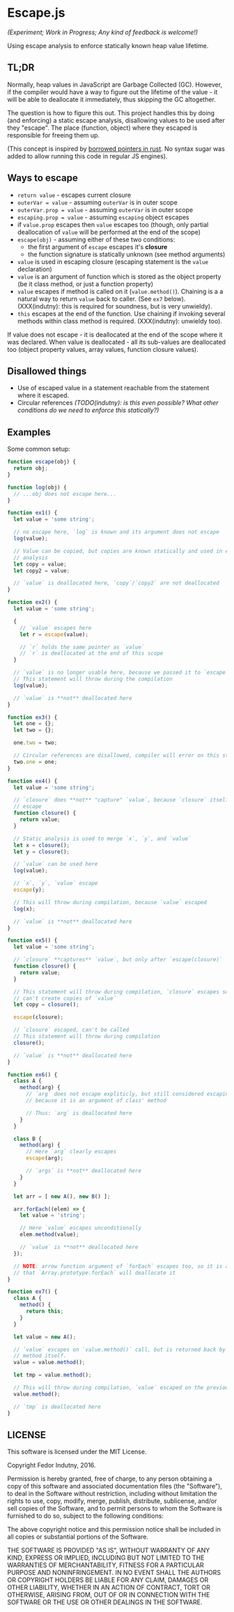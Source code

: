 # Escape.js

_(Experiment; Work in Progress; Any kind of feedback is welcome!)_

Using escape analysis to enforce statically known heap value lifetime.

## TL;DR

Normally, heap values in JavaScript are Garbage Collected (GC). However, if
the compiler would have a way to figure out the lifetime of the value - it will
be able to deallocate it immediately, thus skipping the GC altogether.

The question is how to figure this out. This project handles this by doing
(and enforcing) a static escape analysis, disallowing values to be used after
they "escape". The place (function, object) where they escaped is responsible
for freeing them up.

(This concept is inspired by [borrowed pointers in rust][0]. No syntax sugar
was added to allow running this code in regular JS engines).

## Ways to escape


* `return value` - escapes current closure
* `outerVar = value` - assuming `outerVar` is in outer scope
* `outerVar.prop = value` - assuming `outerVar` is in outer scope
* `escaping.prop = value` - assuming `escaping` object escapes
* if `value.prop` escapes then `value` escapes too (though, only partial
  deallocation of `value` will be performed at the end of the scope)
* `escape(obj)` - assuming either of these two conditions:
  * the first argument of `escape` escapes it's  __closure__
  * the function signature is statically unknown (see method arguments)
* `value` is used in escaping closure (escaping statement is the `value`
  declaration)
* `value` is an argument of function which is stored as the object property
  (be it class method, or just a function property)
* `value` escapes if method is called on it (`value.method()`). Chaining is a
  a natural way to return `value` back to caller. (See `ex7` below).
  (XXX(indutny): this is required for soundness, but is very unwieldy).
* `this` escapes at the end of the function. Use chaining if invoking several
  methods within class method is required.
  (XXX(indutny): unwieldy too).

If value does not escape - it is deallocated at the end of the scope where it
was declared. When value is deallocated - all its sub-values are deallocated too
(object property values, array values, function closure values).

## Disallowed things

* Use of escaped value in a statement reachable from the statement where it
  escaped.
* Circular references _(TODO(indutny): is this even possible? What other
  conditions do we need to enforce this statically?)_

## Examples

Some common setup:
```js
function escape(obj) {
  return obj;
}

function log(obj) {
  // ...obj does not escape here...
}
```

```js
function ex1() {
  let value = 'some string';

  // no escape here, `log` is known and its argument does not escape
  log(value);

  // Value can be copied, but copies are known statically and used in escape
  // analysis
  let copy = value;
  let copy2 = value;

  // `value` is deallocated here, `copy`/`copy2` are not deallocated
}
```

```js
function ex2() {
  let value = 'some string';

  {
    // `value` escapes here
    let r = escape(value);

    // `r` holds the same pointer as `value`
    // `r` is deallocated at the end of this scope
  }

  // `value` is no longer usable here, because we passed it to `escape`
  // This statement will throw during the compilation
  log(value);

  // `value` is **not** deallocated here
}
```

```js
function ex3() {
  let one = {};
  let two = {};

  one.two = two;

  // Circular references are disallowed, compiler will error on this statement
  two.one = one;
}
```

```js
function ex4() {
  let value = 'some string';

  // `closure` does **not** "capture" `value`, because `closure` itself does not
  // escape
  function closure() {
    return value;
  }

  // Static analysis is used to merge `x`, `y`, and `value`
  let x = closure();
  let y = closure();

  // `value` can be used here
  log(value);

  // `x`, `y`, `value` escape
  escape(y);

  // This will throw during compilation, because `value` escaped
  log(x);

  // `value` is **not** deallocated here
}
```

```js
function ex5() {
  let value = 'some string';

  // `closure` **captures** `value`, but only after `escape(closure)`
  function closure() {
    return value;
  }

  // This statement will throw during compilation, `closure` escapes so we
  // can't create copies of `value`
  let copy = closure();

  escape(closure);

  // `closure` escaped, can't be called
  // This statement will throw during compilation
  closure();

  // `value` is **not** deallocated here
}
```

```js
function ex6() {
  class A {
    method(arg) {
      // `arg` does not escape expliticly, but still considered escaping
      // because it is an argument of class' method

      // Thus: `arg` is deallocated here
    }
  }

  class B {
    method(arg) {
      // Here `arg` clearly escapes
      escape(arg);

      // `args` is **not** deallocated here
    }
  }

  let arr = [ new A(), new B() ];

  arr.forEach((elem) => {
    let value = 'string';

    // Here `value` escapes unconditionally
    elem.method(value);

    // `value` is **not** deallocated here
  });

  // NOTE: arrow function argument of `forEach` escapes too, so it is assumed
  // that `Array.prototype.forEach` will deallocate it
}
```

```js
function ex7() {
  class A {
    method() {
      return this;
    }
  }

  let value = new A();

  // `value` escapes on `value.method()` call, but is returned back by the
  // method itself.
  value = value.method();

  let tmp = value.method();

  // This will throw during compilation, `value` escaped on the previous line
  value.method();

  // `tmp` is deallocated here
}
```

## LICENSE

This software is licensed under the MIT License.

Copyright Fedor Indutny, 2016.

Permission is hereby granted, free of charge, to any person obtaining a
copy of this software and associated documentation files (the
"Software"), to deal in the Software without restriction, including
without limitation the rights to use, copy, modify, merge, publish,
distribute, sublicense, and/or sell copies of the Software, and to permit
persons to whom the Software is furnished to do so, subject to the
following conditions:

The above copyright notice and this permission notice shall be included
in all copies or substantial portions of the Software.

THE SOFTWARE IS PROVIDED "AS IS", WITHOUT WARRANTY OF ANY KIND, EXPRESS
OR IMPLIED, INCLUDING BUT NOT LIMITED TO THE WARRANTIES OF
MERCHANTABILITY, FITNESS FOR A PARTICULAR PURPOSE AND NONINFRINGEMENT. IN
NO EVENT SHALL THE AUTHORS OR COPYRIGHT HOLDERS BE LIABLE FOR ANY CLAIM,
DAMAGES OR OTHER LIABILITY, WHETHER IN AN ACTION OF CONTRACT, TORT OR
OTHERWISE, ARISING FROM, OUT OF OR IN CONNECTION WITH THE SOFTWARE OR THE
USE OR OTHER DEALINGS IN THE SOFTWARE.

[0]: http://doc.rust-lang.org/book/references-and-borrowing.html#borrowing
